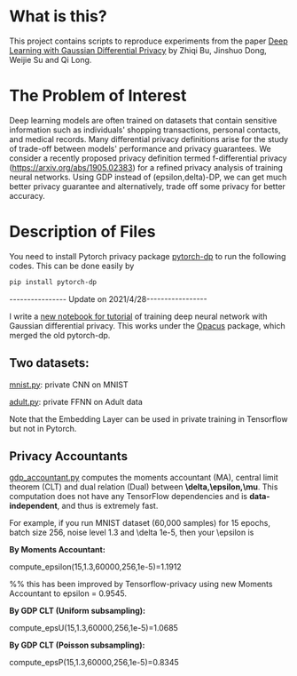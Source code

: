 # What is this?
This project contains scripts to reproduce experiments from the paper 
[Deep Learning with Gaussian Differential Privacy](https://arxiv.org/abs/1911.11607)
by Zhiqi Bu, Jinshuo Dong, Weijie Su and Qi Long.

# The Problem of Interest
Deep learning models are often trained on datasets that contain sensitive information such as individuals' shopping transactions, personal contacts, and medical records. Many differential privacy definitions arise for the study of trade-off between models' performance and privacy guarantees. We consider a recently proposed privacy definition termed f-differential privacy (https://arxiv.org/abs/1905.02383) for a refined privacy analysis of training neural networks. Using GDP instead of (epsilon,delta)-DP, we can get much better privacy guarantee and alternatively, trade off some privacy for better accuracy.

# Description of Files
You need to install Pytorch privacy package [pytorch-dp](https://github.com/facebookresearch/pytorch-dp) to run the following codes. This can be done easily by
```bash
pip install pytorch-dp
```

---------------- Update on 2021/4/28-----------------

I write a [new notebook for tutorial](GDP_NN_tutorial.ipynb) of training deep neural network with Gaussian differential privacy. This works under the [Opacus](https://github.com/pytorch/opacus) package, which merged the old pytorch-dp.

## Two datasets:
[mnist.py](mnist.py): private CNN on MNIST

[adult.py](adult_tutorial.py): private FFNN on Adult data

Note that the Embedding Layer can be used in private training in Tensorflow but not in Pytorch.

## Privacy Accountants
[gdp_accountant.py](gdp_accountant.py) computes the moments accountant (MA), central limit theorem (CLT) and dual relation (Dual) between **\delta,\epsilon,\mu**. This computation does not have any TensorFlow dependencies and is **data-independent**, and thus is extremely fast.

For example, if you run MNIST dataset (60,000 samples) for 15 epochs, batch size 256, noise level 1.3 and \delta 1e-5, then your \epsilon is 

**By Moments Accountant:** 

compute_epsilon(15,1.3,60000,256,1e-5)=1.1912

%% this has been improved by Tensorflow-privacy using new Moments Accountant to epsilon = 0.9545.

**By GDP CLT (Uniform subsampling):** 

compute_epsU(15,1.3,60000,256,1e-5)=1.0685

**By GDP CLT (Poisson subsampling):** 

compute_epsP(15,1.3,60000,256,1e-5)=0.8345

